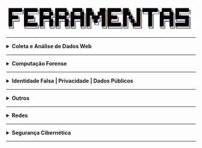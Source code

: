 <div align="Center"> 
<a 
  href="https://github.com/n3ur0cr45h/Ferramentas/blob/main/Ferramentas.jpg"> <img src="https://raw.githubusercontent.com/n3ur0cr45h/Ferramentas/main/Ferramentas.jpg" alt="Puppet Image">
</a>
</div>

----

<details>
  <summary><b> Coleta e Análise de Dados Web </b></summary>
<div align="Center"> 
<br>

| Título                 | Descrição                                                                                          |
| -----------------------| ---------------------------------------------------------------------------------------------------|
| Hunchly                | Ferramenta de coleta de dados online.                                                              |
| FireShot               | Captura de telas de sites.                                                                         |   
| HTTrack                | Download e espelhamento de sites.                                                                  |    
| Web2Disk               | Download de Sites Localmente                                                                       |
| SiteSucker             | Ferramenta de download de websites.                                                                |
| EyeWitness             | Coleta e análise de capturas de tela de sites.                                                     |
| WPScan                 | Ferramenta de auditoria para WordPress, identificando vulnerabilidades e informações sobre o site. |
| SQLMap                 | Ferramenta para testar e explorar vulnerabilidades de injeção SQL em aplicações web.               |
| NoSQLMap               | Similar ao SQLMap, mas voltado para bancos de dados NoSQL.                                         |
| SSRFmap                | Ferramenta para explorar vulnerabilidades de Server Side Request Forgery (SSRF) em servidores web. | 
| Ffuf                   | Ferramenta de fuzzing e brute force para descobrir diretórios e arquivos em servidores web.        | 
| Dirb                   | Scanner para brute force de diretórios e arquivos em servidores web.                               | 
| Gobuster               | Outra ferramenta de brute force para descobrir subdomínios e diretórios em servidores web.         | 
| requestbin.com         | Serviço para coletar e logar requisições HTTP para análise posterior.                              | 
| Dependency-Check OWASP | Ferramenta para detectar bibliotecas e dependências vulneráveis em projetos de software.           |
| [Hashes - Decrypt Hash](https://hashes.com/en/decrypt/hash) | Ferramenta para descriptografar diferentes tipos de hash.     |
| [CrackStation](https://crackstation.net/) | Ferramenta online para quebra de senhas usando ataques de dicionário.           |
| GetTwitterID           | Ferramenta para coletar o ID de usuário do Twitter.                                                |
| Chrome Cache           | Ferramenta para visualizar e transformar dados do cache do Chrome em um formato legível.           |
| Internet Explorer Cache Viewer | Visualizador de cache para o navegador Internet Explorer.                                  |
| MZCacheView            | Visualizador de cache para o Mozilla Firefox.                                                      |
| MZCookiesView          | Ferramenta para visualizar cookies do Mozilla Firefox.                                             |
| MZHistoryView          | Ferramenta para visualizar o histórico de navegação do Mozilla Firefox.                            |
| Password Fox           | Ferramenta para descriptografar senhas salvas no Firefox.                                          |
| Favorites View         | Ferramenta para visualizar os favoritos do Mozilla Firefox.                                        |
| XSS Hunter Express     | Ferramenta para detectar e explorar XSS em aplicações web.                                         |
| Osquery                | Ferramenta que transforma sistemas operacionais em bancos relacionais para consultas, permitindo auditorias em tempo real. |
| RegRipper              | Ferramenta de análise de registros do Windows, útil para investigação forense.                     |
| Registry Viewer        | Ferramenta para visualização e análise de registros do Windows.                                    |
| Zimmerman's Registry Explorer | Visualizador de registros do Windows para análise forense.                                  |
| KAPE                   | Ferramenta de cópia de registros e coleta de dados para investigações forenses.                    |
| Volatility             | Framework de análise de memória para investigações de incidentes de segurança, com foco em malware e ataques avançados.     |
| VOLIX II               | Interface gráfica para o Volatility, facilitando a análise de memória em investigações forenses.   |
| Magnet Forensics AXIOM - Decryptor | Ferramenta para descriptografar dados durante investigações forenses, com suporte para diversos tipos de criptografia. |
| DumpIT                 | Ferramenta para extração de memória RAM de sistemas Windows, útil para investigações forenses e análise de malware.                |
| Bulk Extractor         | Ferramenta para extração de dados úteis de imagens de disco, como e-mails e informações de contato.                                |
| Process Hacker         | Ferramenta para monitoramento e análise de processos em sistemas Windows, útil para identificar atividades maliciosas.             |
| Process Explorer       | Ferramenta avançada para análise de processos e recursos no Windows, útil para investigar comportamentos suspeitos.                |
| Windows Event Logs     | Logs de eventos do Windows, utilizados para monitoramento de segurança e investigação de incidentes através do Event Viewer ou comandos PowerShell.     |
| Sysmon                 | Ferramenta de monitoramento de eventos do sistema, proporcionando detalhes sobre processos, conexões de rede e alterações no sistema.                   |
| Wazuh                  | Plataforma de monitoramento de segurança, baseada no OSSEC, com foco em análise de eventos e resposta a incidentes.                                     |
| OSQuery                | Ferramenta que transforma o sistema operacional em um banco de dados relacional para coleta de informações via queries SQL.                             |
| RegRipper              | Ferramenta especializada na análise de registros do Windows, amplamente usada em investigações forenses.                                                |
| EnCase Forensic        | Ferramenta forense utilizada para análise de discos rígidos, recuperação de dados e investigação de incidentes de segurança.                            |
| ZAP Proxy - DAST       | Ferramenta de teste de segurança dinâmica (DAST), usada para detectar vulnerabilidades em aplicativos web e APIs, realizando testes automatizados de segurança. |
| Sublist3r              | Ferramenta para enumeração de subdomínios, usada para coletar informações sobre um domínio e suas infraestruturas web.                          |
| SubBrute               | Ferramenta para realizar ataques de força bruta em subdomínios, explorando listas de palavras para identificar subdomínios de uma organização.  |
| Amass                  | Ferramenta para descoberta e enumeração de subdomínios, coletando dados para análise de segurança em infraestruturas web.                       |
| GoBuster               | Ferramenta para escanear diretórios e subdomínios, utilizada em testes de penetração e auditoria de segurança.                                  |
| Nmap                   | Ferramenta de escaneamento de redes, amplamente utilizada para identificar hosts, serviços e vulnerabilidades em uma rede.                      |
| Masscan                | Ferramenta de escaneamento de redes de alta performance, projetada para realizar varreduras rápidas de grandes redes.                           |
| EyeWitness             | Ferramenta para capturar e analisar imagens de páginas web de forma automatizada, útil em auditorias de segurança.                              |
| Snapper                | Ferramenta para capturar imagens de telas e páginas web, usada para análise visual durante a investigação de segurança.                         |

</div> 
</details>

----

<details>
  <summary><b> Computação Forense </b></summary>
<div align="Center"> 

| Título                        | Descrição                                                                                                                                              |
|-------------------------------|--------------------------------------------------------------------------------------------------------------------------------------------------------|
| Paladin Sumuri - Linux Forensics | Ferramenta forense para análise de dados em sistemas Linux, com uma variedade de ferramentas para investigação de incidentes.                       |
| Autopsy                       | Conjunto de ferramentas forenses, utilizado para análise e investigação de sistemas de arquivos e imagens forenses.                                    |
| SIFT Workstation              | Máquina virtual baseada em Ubuntu que contém um conjunto de ferramentas forenses para análise de sistemas e dados.                                     |
| CAINE                         | Distribuição Linux que oferece uma interface gráfica e ferramentas para análise forense digital.                                                       |
| SMART for Linux               | Ferramenta de análise SMART de dispositivos de armazenamento em sistemas Linux, utilizada para verificar a saúde dos discos rígidos.                   |
| X Ways Forensics              | Ferramenta forense para análise detalhada de sistemas de arquivos e recuperação de dados.                                                              |
| EnCase                        | Ferramenta forense amplamente utilizada para análise e recuperação de dados em investigações digitais.                                                 |
| Forensic Toolkit              | Conjunto de ferramentas forenses usado para análise, recuperação e preservação de dados em investigações digitais.                                     |
| Forensic Explorer             | Ferramenta de análise forense usada para investigar dispositivos de armazenamento, recuperando dados e criando relatórios detalhados.                  |
| Belkasoft Evidence Center     | Ferramenta forense para coleta, análise e relatórios de evidências digitais em uma variedade de dispositivos e formatos.                               |
| Axiom                         | Ferramenta forense para aquisição e análise de dados, usada para investigar incidentes e realizar exames de dispositivos digitais.                     |
| FTK Imager                    | Ferramenta para criação de imagens forenses e análise de dados, permitindo a recuperação de arquivos e a investigação de sistemas.                     |
| Redline / Mandiant            | Ferramenta para análise e aquisição forense de dados, amplamente utilizada para investigação de incidentes e resposta a ameaças.                       |
| MDD / Mantech                 | Ferramenta de captura e análise de dados forenses, especialmente útil para investigação de memória e dispositivos de armazenamento.                    |
| Memoryze / Mandiant           | Ferramenta de coleta e análise de dados de memória para investigações forenses, útil em resposta a incidentes e análise de malware.                    |
| Windows toolkit / Moonsols    | Conjunto de ferramentas forenses para extração e análise de dados de sistemas Windows, com foco em segurança e integridade.                            |
| WinPreFetchView / Nirsoft     | Ferramenta para visualizar dados de pré-carregamento de aplicativos no Windows, útil em investigações forenses.                                        |
| Forensics Prefetch-Parser / Redwolf | Ferramenta para análise de dados de pré-carregamento de aplicativos em sistemas Windows, usada em investigações forenses.                        |
| PSLogList                     | Ferramenta para extrair logs de eventos do Windows, utilizada em investigações forenses e auditorias de segurança.                                     |
| Log Parser                    | Ferramenta para processar e analisar logs de eventos em sistemas Windows, útil em investigações e auditorias.                                          |
| RegRipper                     | Ferramenta para análise de registros do Windows, amplamente utilizada em investigações forenses para extrair e examinar informações de sistemas.       |
| Windows Register Decoder      | Ferramenta para análise e decodificação de registros do Windows, útil para investigar atividades e incidentes em sistemas Windows.                     |


</div> 
</details>

----


<details>
  <summary><b> Identidade Falsa | Privacidade | Dados Públicos </b></summary>
<div align="Center"> 

<br>

| Título                 | Descrição                                                                                                                |
| -----------------------| -------------------------------------------------------------------------------------------------------------------------|
| FakeNameGenerator      | Geração de identidades falsas.                                                                                           |
| ThisPersonDoesNotExist | Serviço de e-mail temporário.                                                                                            |                                                           
| FakeCallerID           | Geração de números de telefone falsos.                                                                                   |  
| TruePeopleSearch       | Pesquisa de informações sobre pessoas nos EUA.                                                                           |
| Whitepages             | Diretório de informações públicas de pessoas.                                                                            |                                                           
| Zabasearch             | Pesquisa de informações públicas de pessoas.                                                                             |    
| People Search Now      | Pesquisa de pessoas.                                                                                                     |
| Spokeo                 | Busca de informações públicas sobre pessoas.                                                                             |
| Temp Mail              | E-mail temporário.                                                                                                       |
| Guerrilla Mail         | Serviço de e-mail temporário.                                                                                            |                                                           
| Tutanota               | E-mail seguro e criptografado.                                                                                           |                                                               
| Proton Mail            | E-mail seguro e criptografado.                                                                                           |         
| Hunter                 | Busca e validação de e-mails corporativos.                                                                               |
| Verify Email           | Validação de endereços de e-mail.                                                                                        |
| DeBounce               | Validação de e-mails.                                                                                                    |
| Emailable              | Ferramenta de verificação de e-mails.                                                                                    |
| Email Hippo            | Validação de e-mails.                                                                                                    |
| Knowem                 | Verifica a disponibilidade de nomes de usuário.                                                                          | 
| ExfiTool               | Extração e análise de metadados EXIF, útil para identificar dados de localização e autor de documentos e imagens.        |
| SpiderFoot             | Ferramenta de OSINT para coleta de informações públicas sobre alvos, como dados de redes sociais, histórico de IPs, etc. |
| urlscan.io             | Ferramenta de análise de sites para verificar a privacidade e segurança de um domínio.                                   | 
| abuse.ch               | Recurso que fornece dados públicos sobre ameaças, como IPs maliciosos e domínios relacionados a malware.                 | 
| crt.sh                 | Banco de dados de certificados SSL/TLS, útil para investigar a infraestrutura de um alvo.                                |
| ctsearch.entrust.com   | Outra fonte de dados públicos para buscar certificados SSL/TLS de domínios.                                              | 
| PasteHunter            | Busca e alerta para dados vazados em dumps públicos de dados como senhas e informações pessoais.                         | 
| Extensões de Modificação de Cookie | Ferramentas que permitem modificar cookies do navegador, geralmente usadas para testar ou alterar dados privados. |
| Chrome Cookies View    | Ferramenta para visualizar cookies do Chrome de maneira formatada.                                                       |
| Chrome Pass            | Ferramenta para descriptografar senhas armazenadas no navegador Chrome.                                                  |
| ESEDatabaseView        | Ferramenta para visualizar dados de bancos de dados ESE (Edge/Windows).                                                  |
| SpoofApp               | Aplicativo para spoofing de chamadas telefônicas e mensagens, utilizado em testes de segurança e privacidade.            |
| SpoofCard              | Ferramenta para spoofing de chamadas e SMS, útil para testar a privacidade e segurança de comunicações móveis.           |
| [AnalyzeHeader](https://toolbox.googleapps.com/apps/messageheader/analyzeheader) | Ferramenta online para analisar cabeçalhos de e-mails, ajudando a identificar remetentes falsos e manipulação de mensagens.|
| https://mha.azurewebsites.net/ | Ferramenta online para análise de cabeçalhos de e-mails, utilizada para investigar a origem e integridade das mensagens.   |
| https://mailheader.org/| Serviço online para análise de cabeçalhos de e-mails, útil para investigar fraudes e identificar e-mails de phishing.    |
| PhishTool              | Ferramenta que ajuda a identificar e-mails de phishing, permitindo a análise detalhada de mensagens suspeitas.           |



</div> 
</details>

----

<details>
  <summary><b> Outros </b></summary>
<div align="Center"> 

<br>

| Título                 | Descrição                                                                                                                       |
| -----------------------| --------------------------------------------------------------------------------------------------------------------------------|
| Pastebin               | Armazenamento e compartilhamento de código e texto.                                                                             |
| Dontpad                | Compartilhamento de texto online                                                                                                |
| HexEditor - Editar Hex | Editor de arquivos binários em formato hexadecimal, usado para modificação de dados.                                            | 
| [SecLists - Wordlists](https://github.com/danielmiessler/SecLists) | Coleção de listas de palavras, usada em testes de força bruta e cracking de senhas. |
| Hydra                  | Ferramenta de força bruta para ataque de senhas em diversos protocolos.                                                         |
| Kerbrute               | Ferramenta para descoberta de usuários e senhas em redes Windows com ataque de força bruta.                                     |
| Enum4Linux             | Ferramenta de enumeração de informações sobre sistemas Linux, útil para auditorias de segurança.                                |
| LinPEAS                | Script de coleta de informações para a análise de segurança em sistemas Linux.                                                  |
| LinEnum                | Script Bash que executa uma série de comandos para auxiliar na escalada de privilégios em sistemas Linux.                       |
| PowerUp - Windows      | Script PowerShell que automatiza a exploração de falhas em sistemas Windows para escalada de privilégios.                       |
| GNU Privacy Guard      | Ferramenta para criptografia simétrica e assimétrica, utilizado para proteção de dados.                                         |
| OpenSSL Project        | Ferramenta que implementa criptografia simétrica e assimétrica, amplamente utilizada em diversos sistemas de segurança.         |
| grub2-mkpasswd-pbkdf2  | Utilitário para criar senhas seguras para o GRUB Bootloader.                                                                    |
| LUKS                   | Sistema de criptografia de disco completo para sistemas Linux, garantindo a segurança dos dados armazenados.                    |
| Migrador de perfis     | Ferramenta para migração de perfis de usuário entre máquinas, útil para análise forense e recuperação de dados.                 |
| Autopsy                | Ferramenta forense para análise de sistemas de arquivos e extração de evidências digitais.                                      |
| FTK Imager             | Ferramenta forense para coleta de dados, incluindo extração de registros e imagens de discos rígidos.                           |
| PALADIN                | Ambiente forense para análise de dados e evidências digitais, com ferramentas para investigação.                                |
| WinFE                  | Windows Forensic Environment, uma versão do Windows usada para investigação forense sem alterar o sistema original.             |
| Mini-WinFE             | Versão compacta do WinFE, otimizada para uso em investigações forenses.                                                         |
| X-Ways                 | Ferramenta forense avançada para análise de dados e recuperação de informações, também permite criar uma linha do tempo.        |
| FTK Imager             | Versão do FTK Imager que suporta a extração e análise de dumps de memória RAM em investigações forenses.                        |
| Belkasoft Evidence Center | Ferramenta de coleta e análise forense de dados de dispositivos móveis e computadores.                                       |
| Recon Lab              | Ferramenta para análise de dados forenses e execução de tarefas de investigação.                                                |
| Plaso / log2timeline   | Ferramenta para criação de linhas do tempo baseadas em logs, amplamente usada em investigações forenses.                        |
| DumpIT                 | Ferramenta para extração de memória RAM de sistemas Windows, útil para investigações forenses e análise de malware.             |
| Bulk Extractor         | Ferramenta para extração de dados úteis de imagens de disco, como e-mails e informações de contato.                             |
| Volatility             | Framework de análise de memória para investigações de incidentes de segurança, com foco em malware e ataques avançados.         |
| VOLIX II               | Interface gráfica para o Volatility, facilitando a análise de memória em investigações forenses.                                |
| Magnet Forensics AXIOM | Ferramenta para descriptografar dados durante investigações forenses, com suporte para diversos tipos de criptografia.          |
| Psalm                  | Ferramenta de análise estática de segurança (SAST) integrada ao VS Code, usada para identificar vulnerabilidades em código durante o desenvolvimento.    |
| Sempgrep               | Ferramenta de análise estática para segurança de código-fonte, integrada ao VS Code, útil para detectar falhas de segurança enquanto o código é escrito. |
| HDDScan                | Ferramenta de diagnóstico de discos rígidos, útil para monitorar o estado de saúde do HD e realizar testes de desempenho e falhas.                       |
| Memtest86              | Ferramenta para testar a memória RAM de sistemas, identificando falhas e problemas de hardware.                                |
| OpenHardwareMonitor    | Ferramenta para monitoramento de hardware, fornecendo informações sobre temperatura, voltagem, carga e status de sensores no computador.                 |
| Pestudio               | Ferramenta para análise de malware e engenharia reversa de arquivos executáveis, permitindo investigar as características e comportamentos de arquivos.  |
| Process Explorer       | Ferramenta para análise de processos no sistema Windows, permitindo monitorar e investigar atividades de processos em tempo real.                        |
| Ultimate Windows Tweaker | Ferramenta para otimização e personalização do sistema Windows, com várias opções de configuração para melhorar o desempenho.                          |
| OOSU10                 | Ferramenta para ajustar configurações do sistema operacional Windows 10, incluindo otimizações de segurança e privacidade.     |
| Autoruns               | Ferramenta para gerenciar e controlar os programas que são executados automaticamente no Windows.                              |
| HxD                    | Editor hexadecimal para análise e modificação de arquivos binários, usado em engenharia reversa e análise forense.             |                               

</div> 
</details>



----

<details>
  <summary><b> Redes </b></summary>
<div align="Center"> 

<br>

| Título                 | Descrição                                                                                   |
| -----------------------| --------------------------------------------------------------------------------------------|
| Open vSwitch           | Software de switch virtual para nuvem.                                                      |
| IPInfo.io              | Informações sobre IPs.                                                                      |
| URLScan.io             | Análise de URLs para detectar atividades maliciosas.                                        |   
| URL2PNG                | Geração de imagens de visualização de sites a partir de URLs.                               |    
| Wannabrowser           | Emulador de navegador para análise de sites.                                                |
| DNSrecon               | Ferramenta de reconhecimento DNS, com capacidade de brute force para encontrar subdomínios. | 
| Sublist3r              | Outra ferramenta para reconhecimento e brute force de subdomínios.                          |
| Nbtscan                | Scanner de rede para descobrir computadores e serviços utilizando o protocolo NetBIOS.      |
| Enum4Linux             | Ferramenta para enumeração de informações em redes Linux, como usuários e compartilhamentos.|
| Smtp-user-enum         | Ferramenta de enumeração de usuários válidos em servidores SMTP, coleta de dados de e-mail  |
| [Base64 Encode](https://www.base64encode.org/) | Ferramenta para codificar dados em Base64.                          |
| [OWASP Favicon Database](https://wiki.owasp.org/index.php/OWASP_favicon_database) | Banco de dados de favicons, útil para identificar frameworks e tecnologias usadas em sites. |
| Snort                  | Sistema de detecção de intrusão (IDS) de rede, utilizado para identificar ataques e atividades maliciosas.                                             |
| NetworkMiner           | Ferramenta de análise forense de rede, usada para capturar pacotes e reconstruir sessões de rede.                                                      |
| Zeek                   | Framework de monitoramento e análise de tráfego de rede, usado para detectar e registrar eventos de segurança.                                         |
| Brim                   | Interface de análise de logs de rede, baseada em Zeek, para investigar eventos de segurança.                                                           |
| Wireshark              | Ferramenta de análise de pacotes de rede, amplamente utilizada para inspeção de tráfego e resolução de problemas de rede.                              |
| Scapy                  | Ferramenta de criação e manipulação de pacotes de rede, útil para testar e explorar redes.                                                             |
| MISP                   | Plataforma de compartilhamento de informações de ameaças cibernéticas, usada para gerar inteligência de ameaças.                                       |
| OpenCTI                | Plataforma de inteligência de ameaças cibernéticas para a integração de dados de ameaças e análise colaborativa.                                       |
| SELinux                | Framework de segurança para sistemas Linux, proporcionando controle de acesso obrigatório para limitar o impacto de brechas de segurança.              |
| AppArmor               | Sistema de controle de acesso baseado em perfis de segurança, utilizado em sistemas Linux para isolar e proteger aplicativos contra ações maliciosas.  |
| Netfilter              | Framework de filtragem de pacotes em sistemas Linux, utilizado para controlar o tráfego de rede e aplicar regras de firewall.                          |
| Iptables               | Ferramenta de filtragem de pacotes de rede no Linux, utilizada para configurar regras de firewall e proteger a rede.                                   |
| Nftables               | Substituto do Iptables, oferece uma estrutura mais flexível e eficiente para a filtragem de pacotes e controle de tráfego de rede em sistemas Linux.   |
| iPerf / iPerf3         | Ferramenta para medição de desempenho de redes, útil para testar largura de banda e desempenho de conexões em redes locais ou remotas.                 |
| DNS Bench              | Ferramenta para testar e comparar o desempenho de servidores DNS, útil para análise e otimização de conexões de rede.                                  |
| Virtual Here           | Ferramenta que permite o uso remoto de dispositivos USB, facilitando o acesso a dispositivos físicos de locais diferentes.                             |
| TCP View               | Ferramenta para monitoramento de conexões TCP/IP, exibindo informações detalhadas sobre processos e conexões de rede em tempo real.                    |




</div> 
</details>

----

<details>
  <summary><b> Segurança Cibernética </b></summary>
<div align="Center"> 

<br>

| Título                  | Descrição                                                                                  |
| ------------------------| -------------------------------------------------------------------------------------------|
| AbuseIPDB               | Banco de dados de IPs maliciosos.                                                          |
| Talos Intelligence      | Inteligência sobre ameaças cibernéticas.                                                   |                                                           
| Have I Been Pwned?      | Verifica se seu e-mail foi exposto em vazamentos de dados.                                 |                                                               
| SpyCloud                | Plataforma que detecta credenciais vazadas.                                                |        
| WhosisXML API           | API para obter informações sobre IPs e domínios.                                           |
| PSBDMP                  | Verificação de bases de dados de vazamento de credenciais.                                 |
| X1 Social Discovery     | Ferramenta de investigação para mídia social e dados online.                               |
| CVE.org                 | Banco de dados de vulnerabilidades de segurança.                                           | 
| CVEDetails.com          | Informações sobre vulnerabilidades e exposições comuns.                                    |
| UltimateWindowsSecurity | Recursos sobre segurança do Windows                                                        |
| Cyberdom Blog           | Blog de segurança cibernética.                                                             | 
| LOLBA                   | Técnicas e ferramentas para explorar vulnerabilidades de sistemas Windows.                 |
| DMARCian                | Implementação de políticas DMARC para e-mails.                                             |
| Wazuh                   | Solução EDR para monitoramento e resposta a incidentes de segurança.                       |
| Splunk                  | Plataforma para análise de logs e monitoramento de segurança em tempo real.                |
| ELK                     | Conjunto para coleta, análise e visualização de dados, monitoramento de segurança.         |
| QRadar                  | Sistema SIEM para detecção, resposta e análise de ameaças de segurança.                    | 
| Frida                   | Framework de injeção de scripts em tempo real, para análise e engenharia reversa de apps   |
| [SRIHash](https://www.srihash.org/) | Ferramenta para verificação de hash, usada para segurança.                     |
| [Hashcat - Exemplo de Hashes](https://hashcat.net/wiki/doku.php?id=example_hashes) | Exemplo de uso do Hashcat para quebra de hashes. |
| Hashcat                 | Ferramenta avançada para cracking de hashes.                                                                |
| John The Ripper         | Conjunto de ferramentas para quebra de senhas, cada uma focada em tipos específicos de hashes ou arquivos.  |
| Hash Suite              | Ferramenta para análise e cracking de hashes.                                                               |
| RSATOOL                 | Ferramenta para análise e quebra de criptografia RSA.                                                       |
| [DigiCert Help](https://www.digicert.com/help/) | Ferramenta online para verificação de certificados SSL/TLS.                         |
| SSH-keygen              | Ferramenta para gerar pares de chaves SSH, essencial para autenticação segura em redes.                     |
| Gpg4win                 | Ferramenta de criptografia de e-mails e arquivos para Windows.                                              |
| Hydra                   | Ferramenta de força bruta para ataque de senhas em diversos protocolos.                                                                              |
| Kerbrute                | Ferramenta para descoberta de usuários e senhas em redes Windows com ataque de força bruta.                                                          |
| Golden Ticket Attack    | Técnica de ataque utilizada para obter acesso persistente em redes Windows, criada pelo PowerShell Empire.                                           |
| Snort                   | Sistema de detecção de intrusão (IDS) de rede, utilizado para identificar ataques e atividades maliciosas.                                           |
| NetworkMiner            | Ferramenta de análise forense de rede, usada para capturar pacotes e reconstruir sessões de rede.                                                    |
| Zeek                    | Framework de monitoramento e análise de tráfego de rede, usado para detectar e registrar eventos de segurança.                                       |
| Wireshark               | Ferramenta de análise de pacotes de rede, amplamente utilizada para inspeção de tráfego e resolução de problemas de rede.                            |
| Yara                    | Ferramenta de criação de regras para detectar malware através de características específicas.                                                        |
| Scapy                   | Ferramenta de criação e manipulação de pacotes de rede, útil para testar e explorar redes.                                                           |
| Pyramid of Pain         | Modelo de segurança que descreve as dificuldades que um atacante deve superar em diferentes níveis de ataque.                                        |
| Cyber Kill Chain        | Modelo que descreve as etapas de um ataque cibernético, desde a preparação até a execução.                                                           |
| Unified Kill Chain      | Evolução do modelo Cyber Kill Chain, focando em uma abordagem unificada para responder a ameaças cibernéticas.                                       |
| Diamond Model           | Modelo para análise de incidentes de segurança, com foco em adversários, capacidades, infraestrutura e vítimas.                                      |
| MITRE                   | Framework e estrutura de resposta a incidentes de segurança cibernética, amplamente utilizado para detectar e mitigar ameaças.                       |
| REMNUX                  | Conjunto de ferramentas para análise de malware em sistemas Linux, utilizado para engenharia reversa e detecção de comportamentos maliciosos.        |
| Online Cuckoo Sandbox   | Ambiente de sandbox online para analisar e estudar o comportamento de arquivos e URLs suspeitos.                                                     |
| Online CAPE Sandbox     | Sandbox online para análise de arquivos e detecção de malwares, utilizado para entender comportamentos de ameaças.                                   |
| Any.run                 | Ferramenta de análise interativa de malware em tempo real, usada para monitorar comportamentos de arquivos e executáveis em ambiente controlado.     |
| Intezer                 | Plataforma de análise de malware que compara o código de arquivos suspeitos com uma base de dados de amostras conhecidas para detectar ameaças.      |
| Hybrid Analysis         | Plataforma de sandbox que oferece análise de arquivos suspeitos em diversos ambientes, com resultados detalhados sobre o comportamento de malwares.  |
| Cuckoo Sandbox          | Ferramenta open-source de sandboxing para análise automatizada de arquivos e URLs suspeitos, monitorando o comportamento em um ambiente virtualizado.|
| https://hybrid-analysis.com/    | Plataforma de análise de malware que executa arquivos suspeitos em ambientes controlados, fornecendo relatórios detalhados.                  |
| https://www.virustotal.com/gui/home/upload | Ferramenta que realiza a análise de arquivos e URLs, utilizando múltiplos antivírus para detectar malwares.                       |
| Dependency Walker       | Ferramenta para análise de dependências de bibliotecas e módulos em executáveis no Windows.                                                          |
| PeID                    | Ferramenta de identificação de malware que detecta e analisa executáveis para encontrar o tipo de compactação e ofuscação.                           |
| PE Explorer             | Ferramenta para análise e exploração de arquivos PE (Portable Executable) no Windows, incluindo funções de descompactação e visualização de recursos.|
| PEview                  | Visualizador de arquivos PE, utilizado para análise de executáveis no Windows, revelando informações como cabeçalhos e seções.                       |
| ResourceHacker          | Ferramenta para modificar recursos em arquivos executáveis, como ícones, imagens e menus, usada em engenharia reversa e análise de malware.          |
| IDA Freeware            | Ferramenta de engenharia reversa popular, usada para análise de malware e outros binários em sistemas Windows e Linux.                               |
| WinDbg                  | Depurador da Microsoft para análise e depuração de programas e drivers no Windows, frequentemente utilizado em análise de malware.                   |
| HashTab                 | Ferramenta para calcular e verificar hashes de arquivos, facilitando a comparação e análise de amostras de malware.                                  |
| Gophish                 | Plataforma de simulação de phishing, utilizada para treinar e testar a resposta de usuários contra ataques de phishing.                              |
| Zed Attack Proxy (ZAP)  | Ferramenta de teste de segurança dinâmica (DAST), usada para detectar vulnerabilidades em aplicativos web e APIs.                                    |
| DirBuster               | Ferramenta para realizar ataques de força bruta em diretórios e arquivos em servidores web, buscando falhas de segurança.                            |
| Gobuster                | Ferramenta para realizar ataques de força bruta em subdomínios e diretórios, utilizada para auditoria de segurança em web servers.                   |
| Wfuzz                   | Ferramenta para realizar fuzzing de entradas em aplicativos web, buscando vulnerabilidades como injeção de código e falhas de segurança.             |
| Nmap                    | Ferramenta de escaneamento de redes, amplamente utilizada para identificar hosts, serviços e vulnerabilidades em uma rede.                           |
| Masscan                 | Ferramenta de escaneamento de redes de alta performance, projetada para realizar varreduras rápidas de grandes redes.                                |
| Shodan                  | Motor de busca para dispositivos conectados à internet, útil para identificar sistemas vulneráveis e expostos à rede.                                |
| Censys                  | Plataforma de pesquisa de segurança, fornecendo informações detalhadas sobre a infraestrutura de internet e dispositivos conectados.                 |
| Project Sonar           | Projeto que coleta dados sobre a infraestrutura da web e disponibiliza informações sobre serviços e dispositivos conectados à rede.                  |
| The Harvester           | Ferramenta de coleta de informações sobre e-mails, subdomínios e outras informações públicas, útil em testes de segurança.                           |
| Gitrob                  | Ferramenta para encontrar segredos e credenciais expostas em repositórios do GitHub.                                                                 |
| TruffleHog              | Ferramenta que escaneia repositórios Git em busca de segredos e chaves API expostas.                                                                 |
| Wappalyzer              | Ferramenta que identifica as tecnologias usadas em websites, como frameworks, CMS, bibliotecas, etc.                                                 |
| BuiltWith               | Ferramenta que identifica as tecnologias utilizadas em um site, fornecendo dados detalhados sobre a infraestrutura web.                              |
| Stackshare              | Plataforma para análise e compartilhamento de stacks de tecnologia usadas por empresas e desenvolvedores.                                            |
| Pastebin                | Site de compartilhamento de código e dados, frequentemente utilizado para vazamentos de informações e análise de segurança.                          |
| PasteHunter             | Ferramenta para caçar pastas e dados vazados no Pastebin e sites semelhantes.                                                                        |
| WayBack Machine         | Ferramenta que permite acessar versões antigas de websites através de snapshots armazenados ao longo do tempo.                                       |
| FoxyProxy               | Ferramenta que facilita o gerenciamento de proxies em navegadores, útil para anonimizar e redirecionar o tráfego de rede.                            |

</div> 
</details>

----
